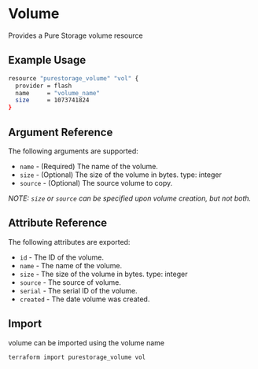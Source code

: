 # Volume

Provides a Pure Storage volume resource

## Example Usage

```sh
resource "purestorage_volume" "vol" {
  provider = flash
  name     = "volume_name"
  size     = 1073741824
}
```

## Argument Reference

The following arguments are supported:

+ `name` - (Required) The name of the volume.
+ `size` - (Optional) The size of the volume in bytes. type: integer
+ `source` - (Optional) The source volume to copy.

*NOTE: `size` or `source` can be specified upon volume creation, but not both.*

## Attribute Reference

The following attributes are exported:

+ `id` - The ID of the volume.
+ `name` - The name of the volume.
+ `size` - The size of the volume in bytes. type: integer
+ `source` - The source of volume.
+ `serial` - The serial ID of the volume.
+ `created` - The date volume was created. 

## Import

volume can be imported using the volume name

```sh
terraform import purestorage_volume vol
```
